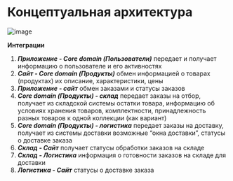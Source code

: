 # Концептуальная архитектура

![image](https://user-images.githubusercontent.com/124265597/217277886-bcddd440-becd-4dbe-8fde-a0d8ee04cfa2.png)


**Интеграции**

1. ***Приложение - Core domain (Пользователи)*** передает и получает информацию о пользователе и его активностях
2. ***Сайт - Core domain (Продукты)*** обмен информацией о товарах (продуктах) их описание, характеристики, цены
3. ***Приложение - сайт*** обмен заказами и статусы заказов
4. ***Core domain (Продукты) - склад*** передает заказы на отбор, получает из складской системы остатки товара, информацию об условиях хранения товаров, комплектности, принадлежность разных товаров к одной коллекции (как вариант)
5. ***Core domain (Продукты) - логистика*** передает заказы на доставку, получает из системы доставки возможные “окна доставки”, статусы о доставке заказа
6. ***Склад - Сайт*** получает статусы обработки заказов на складе
7. ***Склад - Логистика*** информация о готовности заказов на складе для доставки
8. ***Логистика - Сайт*** статусы о доставке заказа
